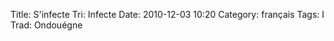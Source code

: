 Title: S'infecte
 Tri: Infecte
 Date: 2010-12-03 10:20
 Category: français
 Tags: I
 Trad: Ondouégne
 
